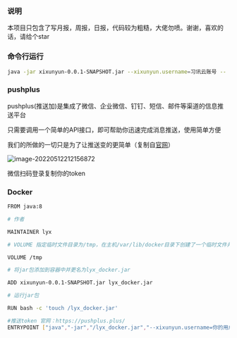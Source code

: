 ### 说明

本项目只包含了写月报，周报，日报，代码较为粗糙，大佬勿喷。谢谢，喜欢的话，请给个star

### 命令行运行

```bash
java -jar xixunyun-0.0.1-SNAPSHOT.jar --xixunyun.username=习讯云账号 -- xixunyun.password=密码 --pushplus.token=推送token
```

### pushplus

pushplus(推送加)是集成了微信、企业微信、钉钉、短信、邮件等渠道的信息推送平台

只需要调用一个简单的API接口，即可帮助你迅速完成消息推送，使用简单方便

我们的所做的一切只是为了让推送变的更简单（复制自<a href= "https://pushplus.plus/">官网</a>）

![image-20220512212156872](https://cdn.jsdelivr.net/gh/2414690715/imgPool/img/2022051261814805c3c2fe472fff1d7d0316ba51-1719b3.png)

微信扫码登录复制你的token

### Docker

```bash
FROM java:8

# 作者

MAINTAINER lyx

# VOLUME 指定临时文件目录为/tmp，在主机/var/lib/docker目录下创建了一个临时文件并链接到容器的/tmp

VOLUME /tmp

# 将jar包添加到容器中并更名为lyx_docker.jar

ADD xixunyun-0.0.1-SNAPSHOT.jar lyx_docker.jar

# 运行jar包

RUN bash -c 'touch /lyx_docker.jar'

#推送token 官网：https://pushplus.plus/
ENTRYPOINT ["java","-jar","/lyx_docker.jar","--xixunyun.username=你的用户名","--xixunyun.password=你的密码","--pushplus.token=你的token"]
```

